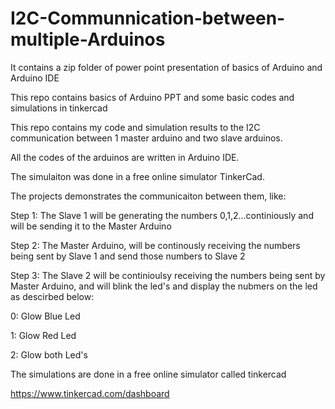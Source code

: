 # I2C-Communnication-between-multiple-Arduinos
It contains a zip folder of power point presentation of basics of Arduino and Arduino IDE

This repo contains basics of Arduino PPT and some basic codes and simulations in tinkercad

This repo contains my code and simulation results to the I2C communication between 1 master arduino and two slave arduinos.

All the codes of the arduinos are written in Arduino IDE.

The simulaiton was done in a free online simulator TinkerCad.

The projects demonstrates the communicaiton between them, like:

Step 1: The Slave 1 will be generating the numbers 0,1,2...continiously and will be sending it to the Master Arduino

Step 2: The Master Arduino, will be continously receiving the numbers being sent by Slave 1 and send those numbers to Slave 2

Step 3: The Slave 2 will be continioulsy receiving the numbers being sent by Master Arduino, and will blink the led's and display the nubmers on the led as descirbed below:

0: Glow Blue Led

1: Glow Red Led

2: Glow both Led's

The simulations are done in a free online simulator called tinkercad

https://www.tinkercad.com/dashboard

